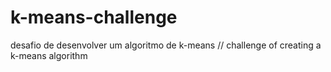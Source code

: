 # k-means-challenge
desafio de desenvolver um algoritmo de k-means // challenge of creating a k-means algorithm
